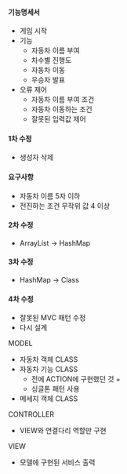 #### 기능명세서
- 게임 시작
- 기능
  - 자동차 이름 부여
  - 차수별 진행도
  - 자동차 이동
  - 우승자 발표
- 오류 제어
  - 자동차 이름 부여 조건
  - 자동차 이동하는 조건
  - 잘못된 입력값 제어
  
#### 1차 수정
- 생성자 삭제

#### 요구사항
- 자동차 이름 5자 이하
- 전진하는 조건 무작위 값 4 이상

#### 2차 수정
- ArrayList -> HashMap

#### 3차 수정
- HashMap -> Class

#### 4차 수정
- 잘못된 MVC 패턴 수정
- 다시 설계

MODEL
- 자동차 객체 CLASS
- 자동차 기능 CLASS
  - 전에 ACTION에 구현했던 것 + 
  - 싱글톤 패턴 사용
- 메세지 객체 CLASS

CONTROLLER
- VIEW와 연결다리 역할만 구현

VIEW
- 모델에 구현된 서비스 출력
